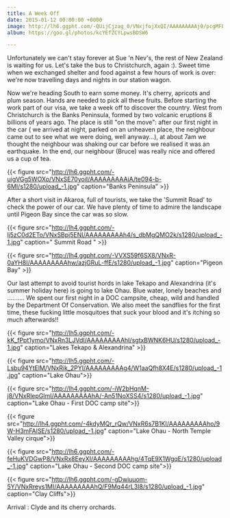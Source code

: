 ```yaml
---
title: A Week Off
date: 2015-01-12 00:00:00 +0000
image: http://lh6.ggpht.com/-QUijCjzag_0/VNxjfojXxQI/AAAAAAAAAj0/pcgMFLZyoog/s1280/upload_-1.jpg
album: https://goo.gl/photos/kcYEfZCYLpwsBDSW6

---
```

Unfortunately we can't stay forever at Sue 'n Nev's, the rest of New Zealand is waiting for us. Let's take the bus to Christchurch, again :). Sweet time when we exchanged shelter and food against a few hours of work is over: we're now travelling days and nights in our station wagon.

Now we're heading South to earn some money. It's cherry, apricots and plum season. Hands are needed to pick all these fruits. Before starting the work part of our visa, we take a week off to discover the country. West from Christchurch is the Banks Peninsula, formed by two volcanic eruptions 8 billions of years ago. The place is still "on the move": after our first night in the car ( we arrived at night, parked on an unheaven place, the neighbour came out to see what we were doing, well anyway...), at about 7am we thought the neighbour was shaking our car before we realised it was an earthquake. In the end, our neighbour (Bruce) was really nice and offered us a cup of tea.

{{< figure src="http://lh6.ggpht.com/-uigVGg5WOXo/VNxSE70yoiI/AAAAAAAAAiA/te094-b-6MI/s1280/upload_-1.jpg" caption="Banks Peninsula" >}}

After a short visit in Akaroa, full of tourists, we take the 'Summit Road' to check the power of our car. We have plenty of time to admire the landscape until Pigeon Bay since the car was so slow.

{{< figure src="http://lh4.ggpht.com/-lj5zC0d2ETo/VNxSBpj5ENI/AAAAAAAAAh4/s_dbMgQMO2k/s1280/upload_-1.jpg" caption=" Summit Road " >}}

{{< figure src="http://lh4.ggpht.com/-VVXS59f6SX8/VNxR-0aYH8I/AAAAAAAAAhw/azjGRuL-ffE/s1280/upload_-1.jpg" caption="Pigeon Bay" >}}

Our last attempt to avoid tourist hords in lake Tekapo and Alexandrina (it's summer holiday here) is going to lake Ohau. Blue water, lonely beaches and ..........
We spent our first night in a DOC campsite, cheap, wild and handled by the Department Of Conservation. We also meet the sandflies for the first time, these fucking little mosquitoes that suck your blood and it's itching so much afterwards!!

{{< figure src="http://lh5.ggpht.com/-kK_fPpt1ymo/VNxRn3LJVdI/AAAAAAAAAhI/sgtxBWNK6HU/s1280/upload_-1.jpg" caption="Lakes Tekapo & Alexandrina" >}}

{{< figure src="http://lh5.ggpht.com/-Lsbu94YtElM/VNxRik_2PYI/AAAAAAAAAg4/W1aaQfh8X4E/s1280/upload_-1.jpg" caption="Lake Ohau">}}

{{< figure src="http://lh4.ggpht.com/-iW2bHqnM-j8/VNxRlepGlmI/AAAAAAAAAhA/-An51NoXSS4/s1280/upload_-1.jpg" caption="Lake Ohau - First DOC camp site">}}

{{< figure src="http://lh4.ggpht.com/-4kdyMQr_rQw/VNxR6s7B1KI/AAAAAAAAAho/9W-H3mFAlSE/s1280/upload_-1.jpg" caption="Lake Ohau - North Temple Valley cirque">}}

{{< figure src="http://lh6.ggpht.com/-feHuKVDGwP8/VNxRx8EeyXI/AAAAAAAAAhg/4TqE9X1WgqE/s1280/upload_-1.jpg" caption="Lake Ohau - Second DOC camp site">}}

{{< figure src="http://lh6.ggpht.com/-gDwiuuom-5Y/VNxRreys1MI/AAAAAAAAAhQ/F9Mq44rL3I8/s1280/upload_-1.jpg" caption="Clay Cliffs">}}

Arrival : Clyde and its cherry orchards.